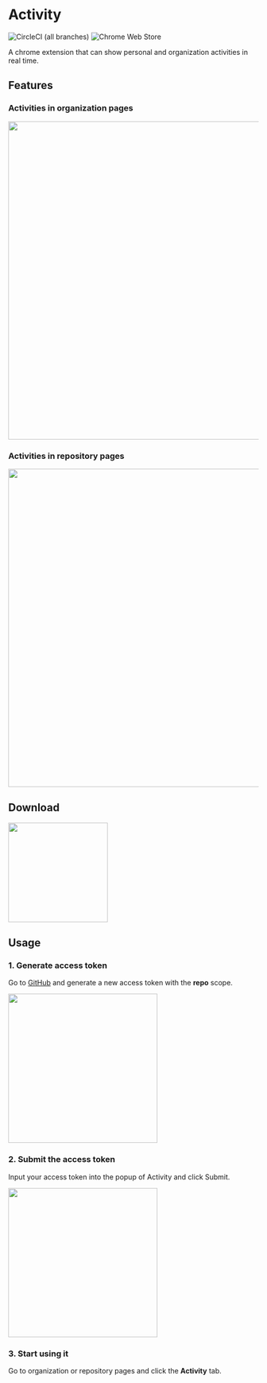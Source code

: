 # Activity

![CircleCI (all branches)](https://img.shields.io/circleci/project/github/gitpulse/activity.svg)
![Chrome Web Store](https://img.shields.io/chrome-web-store/v/ddccohlodlgoekgcneljaolpifgkfhki.svg)

A chrome extension that can show personal and organization activities in real time.

## Features

### Activities in organization pages

<img src="https://res.cloudinary.com/luoweibinb/image/upload/v1543273598/activity/Screen_Shot_2018-11-27_at_8.05.55_AM.png" width="640px">


### Activities in repository pages

<img src="https://res.cloudinary.com/luoweibinb/image/upload/v1543234344/activity/Screen_Shot_2018-11-26_at_9.11.17_PM.png" width="640px">


## Download

<a href="https://chrome.google.com/webstore/detail/activity-for-github/ddccohlodlgoekgcneljaolpifgkfhki"><img src="https://res.cloudinary.com/luoweibinb/image/upload/bo_1px_solid_rgb:d9d9d9,r_10/v1543232977/activity/chrome_web_store.png" width="200px"></a>

## Usage

### 1. Generate access token

Go to [GitHub](https://github.com/settings/tokens/new) and generate a new access token with the **repo** scope.

<img src="https://res.cloudinary.com/luoweibinb/image/upload/v1543276019/activity/Screen_Shot_2018-11-27_at_8.46.22_AM.png" width="300px">

### 2. Submit the access token

Input your access token into the popup of Activity and click Submit.

<img src="https://res.cloudinary.com/luoweibinb/image/upload/v1543237496/activity/Screen_Shot_2018-11-26_at_10.04.14_PM.png" width="300px">

### 3. Start using it

Go to organization or repository pages and click the **Activity** tab.
